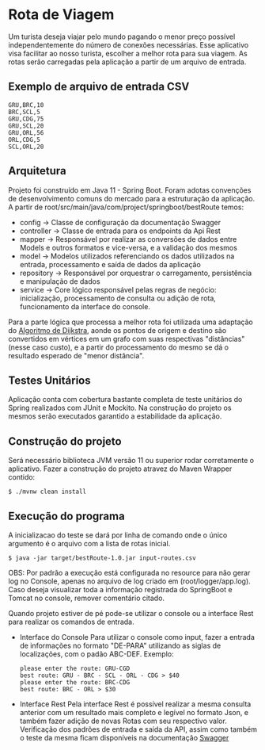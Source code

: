 # Rota de Viagem #

Um turista deseja viajar pelo mundo pagando o menor preço possível independentemente do número de conexões necessárias.
Esse aplicativo visa facilitar ao nosso turista, escolher a melhor rota para sua viagem.
As rotas serão carregadas pela aplicação a partir de um arquivo de entrada.


## Exemplo de arquivo de entrada CSV ##
```csv
GRU,BRC,10
BRC,SCL,5
GRU,CDG,75
GRU,SCL,20
GRU,ORL,56
ORL,CDG,5
SCL,ORL,20
```


## Arquitetura ##
Projeto foi construído em Java 11 - Spring Boot.
Foram adotas convenções de desenvolvimento comuns do mercado para a estruturação da aplicação.
A partir de root/src/main/java/com/project/springboot/bestRoute temos:
- config -> Classe de configuração da documentação Swagger
- controller -> Classe de entrada para os endpoints da Api Rest
- mapper -> Responsável por realizar as conversões de dados entre Models e outros formatos e vice-versa, e a validação dos mesmos
- model -> Modelos utilizados referenciando os dados utilizados na entrada, processamento e saída de dados da aplicação
- repository -> Responsável por orquestrar o carregamento, persistência e manipulação de dados
- service -> Core lógico responsável pelas regras de negócio: inicialização, processamento de consulta ou adição de rota, funcionamento da interface do console.

Para a parte lógica que processa a melhor rota foi utilizada uma adaptação do [Algoritmo de Dijkstra](https://pt.wikipedia.org/wiki/Algoritmo_de_Dijkstra), aonde os pontos de origem e destino são convertidos em vértices em um grafo com suas respectivas "distâncias" (nesse caso custo), e a partir do processamento do mesmo se dá o resultado esperado de "menor distância". 



## Testes Unitários ## 
Aplicação conta com cobertura bastante completa de teste unitários do Spring realizados com JUnit e Mockito.
Na construção do projeto os mesmos serão executados garantido a estabilidade da aplicação.



## Construção do projeto ##
Será necessário biblioteca JVM versão 11 ou superior rodar corretamente o aplicativo.
Fazer a construção do projeto atravez do Maven Wrapper contido:
```shell
$ ./mvnw clean install
```


## Execução do programa ##
A inicializacao do teste se dará por linha de comando onde o único argumento é o arquivo com a lista de rotas inicial.
```shell
$ java -jar target/bestRoute-1.0.jar input-routes.csv
```
OBS: Por padrão a execução está configurada no resource para não gerar log no Console, apenas no arquivo de log criado em (root/logger/app.log). Caso deseja visualizar toda a informação registrada do SpringBoot e Tomcat no console, remover comentário citado.

Quando projeto estiver de pé pode-se utilizar o console ou a interface Rest para realizar os comandos de entrada.

- Interface do Console
Para utilizar o console como input, fazer a entrada de informações no formato "DE-PARA" utilizando as siglas de localizações, com o padão ABC-DEF.
Exemplo:
  ```shell
  please enter the route: GRU-CGD
  best route: GRU - BRC - SCL - ORL - CDG > $40
  please enter the route: BRC-CDG
  best route: BRC - ORL > $30
  ``` 
  
- Interface Rest
Pela interface Rest é possível realizar a mesma consulta anterior com um resultado mais completo e legível no formato Json, e
também fazer adição de novas Rotas com seu respectivo valor.
Verificação dos padrões de entrada e saída da API, assim como também o teste da mesma ficam disponíveis na documentação [Swagger](http://localhost:8080/swagger-ui.html)

